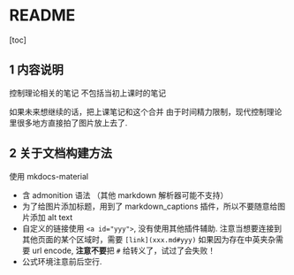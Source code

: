 # README

[toc]

## 1 内容说明

控制理论相关的笔记
不包括当初上课时的笔记

如果未来想继续的话，把上课笔记和这个合并
由于时间精力限制，现代控制理论里很多地方直接拍了图片放上去了.

## 2 关于文档构建方法

使用 mkdocs-material

- 含 admonition 语法 （其他 markdown 解析器可能不支持）
- 为了给图片添加标题，用到了 markdown_captions 插件，所以不要随意给图片添加 alt text
- 自定义的链接使用 `<a id="yyy">`, 没有使用其他插件辅助.
    注意当想要连接到其他页面的某个区域时，需要 `[link](xxx.md#yyy)`
    如果因为存在中英夹杂需要 url encode, **注意不要**把 `#` 给转义了，试过了会失败！
- 公式环境注意前后空行.
